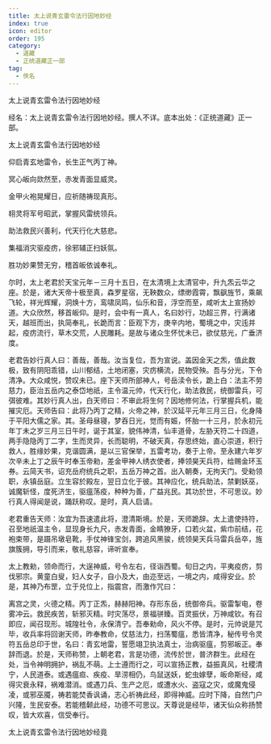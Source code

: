 ```yaml
---
title: 太上说青玄雷令法行因地妙经
index: true
icon: editor
order: 195
category:
  - 道藏
  - 正统道藏正一部
tag:
  - 佚名
---
```


太上说青玄雷令法行因地妙经  

经名：太上说青玄雷令法行因地妙经。撰人不详。底本出处：《正统道藏》正一部。  

太上说青玄雷令法行因地妙经  

仰启青玄地雷令，长生正气丙丁神。  

冥心皈向欻然至，赤发青面显威灵。  

金甲火袍晃耀日，应祈随祷现真形。  

翉灵将军号昭武，掌握风雷统领兵。  

助法救民兴善利，代天行化大慈悲。  

集福消灾驱疫疠，徐邪辅正扫妖氛。  

胜功妙果赞无穷，稽首皈依诚奉礼。  

尔时，太上老君於天宝元年－三月十五日，在太清境上太清官中，升九炁云华之座。於是，诸大天帝十极至真，森罗星宿，无鞅数众，缥缈霞霄，飘飖旌节，乘飙飞轮，祥光辉耀，洞焕十方，鸾啸凤鸣，仙乐和音，浮空而至，咸听太上宣扬妙道。大众欣然，移首皈仰。是时，会中有一真人，名曰妙行，功超三界，行满诸天，越班而出，执简奉礼，长跪而言：臣观下方，庚辛内地，蜀境之中，灾迍并起，疫疠流行，草木交荒，人民雕耗。是故与诸众生怀忧未已，欲仗慈光，广垂济度。  

老君告妙行真人曰：善哉，善哉。汝当复位，吾为宣说。盖因金天之炁，值此数极，致有阴阳乖错，山川郁结，土地闭塞，灾疠横流，民物受殃。吾与分光，下令清净。大众咸悦，赞叹未已。座下天师所部神人，号岳渎令长，跪上白：法主不劳慈力，臣治五岳内之泰岱地祇，主令温元帅，代天行化，助法救民，统御雷兵，可弭彼难。其妙行真人出，白天师曰：不审此将生何？因地修何法，行掌握兵机，能摧灾厄。天师告曰：此将乃丙丁之精，火帝之神，於汉延平元年三月三日，化身降于平阳大儒之家。其。圣母昼寝，梦吞日光，觉而有娠，怀胎一十三月，於永初元年丁未之岁三月三日午时，诞于其室，貌伟神清，仙丰道骨，左胁天符二十四道，两手隐隐丙丁二字，生而灵异，长而聪明，不破天真，存思终始，直心崇道，积行救人，胜缘妙果，克谐圆满，是以三官保举，五雷考功，奏于上帝。至永建六年岁次辛未上丁之辰午时奉玉帝勑，差金甲神人绣衣使者，捧领昊天兵符，给赐金环玉券。云简天书，诏充岳府统兵之职，五岳万神之首。出入朝奏，无拘天门。受勑领职，永镇岳庭。立生容於殿左，翌日立化于彼。其神应化，统兵助法，禁剿妖巫，诚魔斩怪，度死济生，驱瘟荡疫，种种为善，广益兆民。其功於世，不可思议。妙行真人得闻是说，踊跃称叹。是时，真人启请。  

老君重告天师：汝宜为吾速遣此将，澄清斯境。於是，天师跪辞。太上遣使持符，召至地祇温主令，显现身长九尺，赤发青面，金睛獠牙，口若火盆，紫巾前结，花袍束带，是蹑吊墩皂靴，手仗神锋宝剑，跨追风黑骏，统领昊天兵马雷兵岳卒，旌旗簇拥，导引而来，敬礼慈容，谛听宣奉。  

太上教勑，领命而行，大逞神威，号令左右，径诣西蜀。旬日之内，平夷疫疠，剪伐邪宗。黄童白叟，妇人女子，自小及大，由迩至远，一境之内，咸得安业。於是，其神乃布罡，立于兑位上，指震宫，而激作咒曰：  

离宫之灵，火德之精。丙丁正炁，赫赫阳神。存形东岳，统御帝兵。驱雷掣电，卷雾冲云。救民疾苦，斩邪灭精。时灾荡尽，景福骈臻。百灵振伏，万神咸钦。有召即应，闻召现形。城隍社令，永保清宁。吾奉勑命，风火不停。是时，元帅说是咒毕，收兵率将回谢天师，昨奉教命，仗慈法力，扫荡蜀瘟，悉皆清净，秘传号令灵符五岳总印于世，名曰：青玄地雷，誓愿翊卫执法真士，治病驱瘟，剪邪皈正。奉辞而退。於是，天师称赞，上朝老君，言是功德，流传於世，普济群生。此经在处，当令神明拥护，祸乱不萌。上士遵而行之，可以宣扬正教，益振真风，社稷清宁，人民道泰。或遇瘟疸、疾疫、旱涝相仍，鸟鼠送妖，蛇虫嫁孽，皈命斯经，咸得灾衰永释，祸难潜消。或遇刀兵、生产之厄，或遭水火、盗寇之灾，或魔鬼侵凌，或邪巫魇，祷若能焚香讽诵，志心祈祷此经，即得神威。应时下降，自然门户兴隆，生民安泰。若能稽颡此经，功德不可思议。天尊说是经毕，诸天仙众称扬赞叹，皆大欢喜，信受奉行。  

太上说青玄雷令法行因地妙经竟  
